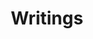---
layout: post
permalink: /articles/index.html
title: Writings
image:
	feature: eastpyne.jpg
tags: [blog, reflections, writings]
---